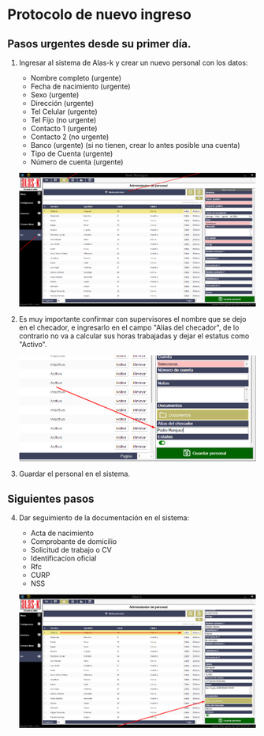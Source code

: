 # Protocolo de nuevo ingreso

## Pasos urgentes desde su primer día.

1. Ingresar al sistema de Alas-k y crear un nuevo personal con los datos:
    * Nombre completo (urgente)
    * Fecha de nacimiento (urgente)
    * Sexo (urgente)
    * Dirección (urgente)
    * Tel Celular (urgente)
    * Tel Fijo (no urgente)
    * Contacto 1 (urgente)
    * Contacto 2 (no urgente)
    * Banco (urgente) (si no tienen, crear lo antes posible una cuenta)
    * Tipo de Cuenta (urgente)
    * Número de cuenta (urgente)

    ![imagen](Paso1_a.png)

2. Es muy importante confirmar con supervisores el nombre que se dejo en el checador, e ingresarlo en el campo "Alias del checador", de lo contrario no va a calcular sus horas trabajadas y dejar el estatus como "Activo".
    
    ![imagen](Paso2_a.png)

3. Guardar el personal en el sistema.

## Siguientes pasos

4. Dar seguimiento de la documentación en el sistema:
    * Acta de nacimiento
    * Comprobante de domicilio
    * Solicitud de trabajo o CV
    * Identificacion oficial
    * Rfc
    * CURP
    * NSS

    ![imagen](Paso3_a.png)
